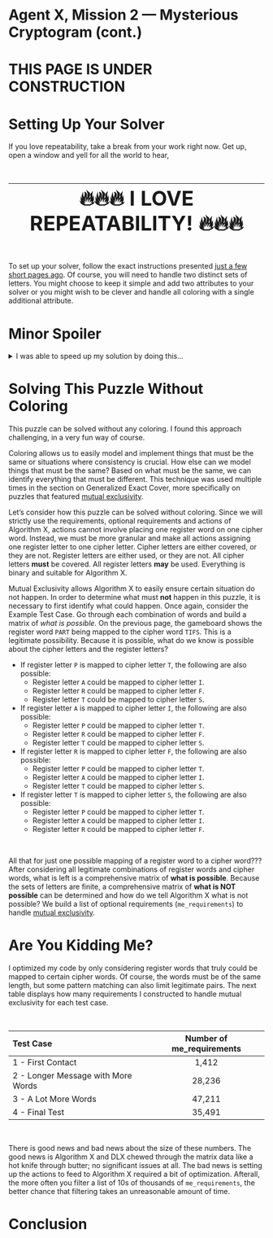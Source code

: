 # Agent X, Mission 2 — Mysterious Cryptogram (cont.)

# THIS PAGE IS UNDER CONSTRUCTION

# Setting Up Your Solver

If you love repeatability, take a break from your work right now. Get up, open a window and yell for all the world to hear, 

<BR>

| <span style="font-size: 250%">🔥🔥🔥  I LOVE REPEATABILITY!  🔥🔥🔥</span>|
|:-------:|

<BR>

To set up your solver, follow the exact instructions presented [just a few short pages ago](coloring-with-your-solver). Of course, you will need to handle two distinct sets of letters. You might choose to keep it simple and add two attributes to your solver or you might wish to be clever and handle all coloring with a single additional attribute.

# Minor Spoiler

<details>
<summary>I was able to speed up my solution by doing this...</summary>
<br>

Because significant attention is paid to the cipher letters and the register letters, the optional requirements end up being excess baggage for Algorithm X. They are completely legitimate and there is nothing wrong with leaving them where they are, but you may want to compare run times with and without them. In many puzzles, removing legitimate requirements is not a good idea, but in a situation like this, the word requirements and the letter requirements have some overlap that allows for the optional requirements to be omitted.
</details>

# Solving This Puzzle Without Coloring

This puzzle can be solved without any coloring. I found this approach challenging, in a very fun way of course.

Coloring allows us to easily model and implement things that must be the same or situations where consistency is crucial. How else can we model things that must be the same? Based on what must be the same, we can identify everything that must be different. This technique was used multiple times in the section on Generalized Exact Cover, more specifically on puzzles that featured [mutual exclusivity](mutual-exclusivity).

Let’s consider how this puzzle can be solved without coloring. Since we will strictly use the requirements, optional requirements and actions of Algorithm X, actions cannot involve placing one register word on one cipher word. Instead, we must be more granular and make all actions assigning one register letter to one cipher letter. Cipher letters are either covered, or they are not. Register letters are either used, or they are not. All cipher letters __must__ be covered. All register letters __may__ be used. Everything is binary and suitable for Algorithm X.

Mutual Exclusivity allows Algorithm X to easily ensure certain situation do not happen. In order to determine what must __not__ happen in this puzzle, it is necessary to first identify what could happen. Once again, consider the Example Test Case. Go through each combination of words and build a matrix of _what is possible_. On the previous page, the gameboard shows the register word `PART` being mapped to the cipher word `TIFS`. This is a legitimate possibility. Because it is possible, what do we know is possible about the cipher letters and the register letters?

* If register letter `P` is mapped to cipher letter `T`, the following are also possible:
  * Register letter `A` could be mapped to cipher letter `I`.
  * Register letter `R` could be mapped to cipher letter `F`.
  * Register letter `T` could be mapped to cipher letter `S`.
* If register letter `A` is mapped to cipher letter `I`, the following are also possible:
  * Register letter `P` could be mapped to cipher letter `T`.
  * Register letter `R` could be mapped to cipher letter `F`.
  * Register letter `T` could be mapped to cipher letter `S`.
* If register letter `R` is mapped to cipher letter `F`, the following are also possible:
  * Register letter `P` could be mapped to cipher letter `T`.
  * Register letter `A` could be mapped to cipher letter `I`.
  * Register letter `T` could be mapped to cipher letter `S`.
* If register letter `T` is mapped to cipher letter `S`, the following are also possible:
  * Register letter `P` could be mapped to cipher letter `T`.
  * Register letter `A` could be mapped to cipher letter `I`.
  * Register letter `R` could be mapped to cipher letter `F`.

<BR>

All that for just one possible mapping of a register word to a cipher word??? After considering all legitimate combinations of register words and cipher words, what is left is a comprehensive matrix of __what is possible__. Because the sets of letters are finite, a comprehensive matrix of __what is NOT possible__ can be determined and how do we tell Algorithm X what is not possible? We build a list of optional requirements (`me_requirements`) to handle [mutual exclusivity](mutual-exclusivity).

# Are You Kidding Me?

I optimized my code by only considering register words that truly could be mapped to certain cipher words. Of course, the words must be of the same length, but some pattern matching can also limit legitimate pairs. The next table displays how many requirements I constructed to handle mutual exclusivity for each test case.

<BR>

| Test Case | Number of me_requirements |
|:----|:---------------------:|
| 1 - First Contact | 1,412 |
| 2 - Longer Message with More Words | 28,236 |
| 3 - A Lot More Words | 47,211 |
| 4 - Final Test | 35,491 |

<BR>

There is good news and bad news about the size of these numbers. The good news is Algorithm X and DLX chewed through the matrix data like a hot knife through butter; no significant issues at all. The bad news is setting up the actions to feed to Algorithm X required a bit of optimization. Afterall, the more often you filter a list of 10s of thousands of `me_requirements`, the better chance that filtering takes an unreasonable amount of time.

# Conclusion


